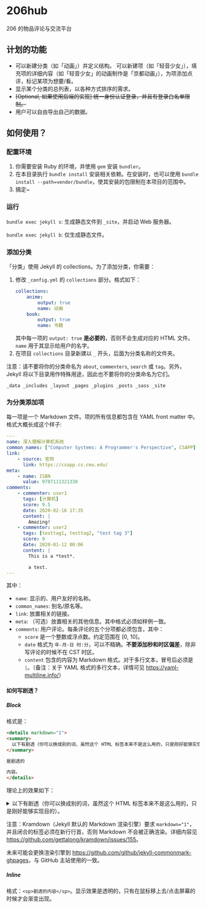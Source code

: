 # 206hub

206 的物品评论与交流平台

## 计划的功能

- 可以新建分类（如「动画」）并定义结构。 可以新建项（如「轻音少女」），填充项的详细内容（如「轻音少女」的动画制作是「京都动画」），为项添加点评，标记某项为想要/看。
- 显示某个分类的总列表，以各种方式排序的需求。
- ~~[Optional, 如果使用后端的实现] 统一身份认证登录，并且有登录白名单限制。~~
- 用户可以自由导出自己的数据。

## 如何使用？

### 配置环境

1. 你需要安装 Ruby 的环境，并使用 `gem` 安装 `bundler`。
2. 在本目录执行 `bundle install` 安装相关依赖。在安装时，也可以使用 `bundle install --path=vendor/bundle`，使其安装的包限制在本项目的范围中。
3. 搞定~

### 运行

`bundle exec jekyll s`: 生成静态文件到 `_site`，并启动 Web 服务器。

`bundle exec jekyll b`: 仅生成静态文件。

### 添加分类

「分类」使用 Jekyll 的 collections。为了添加分类，你需要：

1. 修改 `_config.yml` 的 `collections` 部分。格式如下：
    ```yaml
    collections:
        anime:
            output: true
            name: 动画
        book:
            output: true
            name: 书籍
    ```
    其中每一项的 `output: true` **是必要的**，否则不会生成对应的 HTML 文件。`name` 用于其显示给用户的名字。
2. 在项目 `collections` 目录新建以 `_` 开头，后面为分类名称的文件夹。

注意：请不要将你的分类命名为 `about`, `commenters`, `search` 或 `tag`。另外，Jekyll 将以下目录用作特殊用途，因此也不要将你的分类命名为它们。

```text
_data _includes _layout _pages _plugins _posts _sass _site
```

### 为分类添加项

每一项是一个 Markdown 文件。项的所有信息都包含在 YAML front matter 中。格式大概长成这个样子:

```yaml
---
name: 深入理解计算机系统
common_names: ["Computer Systems: A Programmer's Perspective", CSAPP]
link:
    - source: 官网
      link: https://csapp.cs.cmu.edu/
meta:
    - name: ISBN
      value: 9787111321330
comments:
    - commenter: user1
      tags: [计算机]
      score: 9.5
      date: 2020-02-16 17:35
      content: |
        Amazing!
    - commenter: user2
      tags: [testtag1, testtag2, "test tag 3"]
      score: 9
      date: 2020-01-12 00:06
      content: |
        This is a *test*.

        a test.
---
```

其中：
- `name`: 显示的、用户友好的名称。
- `common_names`: 别名/原名等。
- `link`: 放置相关的链接。
- `meta`: （可选）放置相关的其他信息。其中格式必须如样例一致。
- `comments`: 用户评论。每条评论的五个分项都必须包含，其中：
  - `score` 是一个整数或浮点数。约定范围在 [0, 10]。
  - `date` 格式为 `年-月-日 时:分`，可以不精确。**不要添加秒和时区偏差**，除非写评论的时候不在 CST 时区。
  - `content` 包含的内容为 Markdown 格式。对于多行文本，冒号后必须是 `|`。（备注：关于 YAML 格式的多行文本，详情可见 <https://yaml-multiline.info/>）

#### 如何写剧透？

##### Block

格式是：

```markdown
<details markdown="1">
<summary>
  以下有剧透（你可以换成别的词，虽然这个 HTML 标签本来不是这么用的，只是刚好能够实现目的）。
</summary>

是剧透的

内容。
</details>
```

理论上的效果如下：

<details markdown="1">
<summary>
  以下有剧透（你可以换成别的词，虽然这个 HTML 标签本来不是这么用的，只是刚好能够实现目的）。
</summary>

是剧透的

内容。
</details>

注意：Kramdown（Jekyll 默认的 Markdown 渲染引擎）要求 `markdown="1"`，并且闭合的标签必须在新行行首，否则 Markdown 不会被正确渲染。详细内容见 <https://github.com/gettalong/kramdown/issues/155>。

未来可能会更换渲染引擎到 <https://github.com/github/jekyll-commonmark-ghpages>，与 GitHub 主站使用的一致。

##### Inline

格式：`<sp>剧透的内容</sp>`。显示效果是透明的，只有在鼠标移上去/点击屏幕的时候才会渐变出现。
